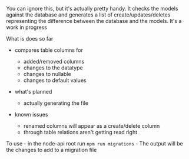 You can ignore this, but it's actually pretty handy. It checks the models against the 
database and generates a list of create/updates/deletes representing the difference
between the database and the models. It's a work in progress

What is does so far

- compares table columns for
	- added/removed columns
	- changes to the datatype
	- changes to nullable
	- changes to default values

- what's planned
	- actually generating the file

- known issues
	- renamed columns will appear as a create/delete column
	- through table relations aren't getting read right

To use
	- in the node-api root run `npm run migrations`
	- The output will be the changes to add to a migration file